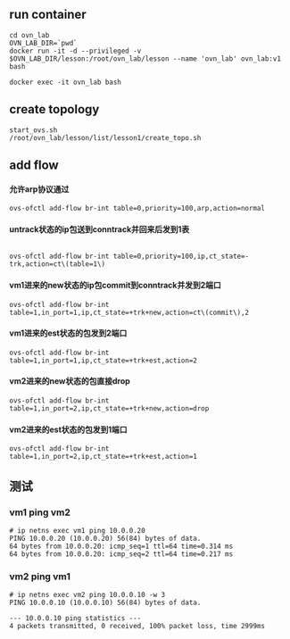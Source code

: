 ## run container

```
cd ovn_lab
OVN_LAB_DIR=`pwd`
docker run -it -d --privileged -v $OVN_LAB_DIR/lesson:/root/ovn_lab/lesson --name 'ovn_lab' ovn_lab:v1 bash

docker exec -it ovn_lab bash
```

## create topology

```
start_ovs.sh
/root/ovn_lab/lesson/list/lesson1/create_topo.sh
```

## add flow

#### 允许arp协议通过
```
ovs-ofctl add-flow br-int table=0,priority=100,arp,action=normal
```

#### untrack状态的ip包送到conntrack并回来后发到1表
```

ovs-ofctl add-flow br-int table=0,priority=100,ip,ct_state=-trk,action=ct\(table=1\)
```


#### vm1进来的new状态的ip包commit到conntrack并发到2端口
```
ovs-ofctl add-flow br-int table=1,in_port=1,ip,ct_state=+trk+new,action=ct\(commit\),2

```

#### vm1进来的est状态的包发到2端口

```
ovs-ofctl add-flow br-int table=1,in_port=1,ip,ct_state=+trk+est,action=2

```

#### vm2进来的new状态的包直接drop

```
ovs-ofctl add-flow br-int table=1,in_port=2,ip,ct_state=+trk+new,action=drop

```

#### vm2进来的est状态的包发到1端口

```
ovs-ofctl add-flow br-int table=1,in_port=2,ip,ct_state=+trk+est,action=1
```

## 测试
### vm1 ping vm2
```
# ip netns exec vm1 ping 10.0.0.20
PING 10.0.0.20 (10.0.0.20) 56(84) bytes of data.
64 bytes from 10.0.0.20: icmp_seq=1 ttl=64 time=0.314 ms
64 bytes from 10.0.0.20: icmp_seq=2 ttl=64 time=0.217 ms
```

### vm2 ping vm1

```
# ip netns exec vm2 ping 10.0.0.10 -w 3
PING 10.0.0.10 (10.0.0.10) 56(84) bytes of data.

--- 10.0.0.10 ping statistics ---
4 packets transmitted, 0 received, 100% packet loss, time 2999ms
```

